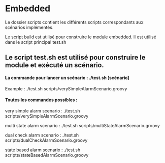 # Embedded

Le dossier scripts contient les différents scripts correspondants aux scénarios implémentés.

Le script build est utilisé pour construire le module embedded. Il est utilisé dans le script principal test.sh

## Le script test.sh est utilisé pour construire le module et exécuté un scénario.
#### La commande pour lancer un scénario :  ./test.sh [scénario]
Example : ./test.sh scripts/verySimpleAlarmScenario.groovy

#### Toutes les commandes possibles :

very simple alarm scenario :  ./test.sh scripts/verySimpleAlarmScenario.groovy

multi state alarm scenario :  ./test.sh scripts/multiStateAlarmScenario.groovy

dual check alarm scenario :   ./test.sh scripts/dualCheckAlarmScenario.groovy

state based alarm scenario :  ./test.sh scripts/stateBasedAlarmScenario.groovy
